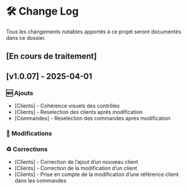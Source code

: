 # 🛠️ Change Log

Tous les changements notables apportés à ce projet seront documentés dans ce dossier.

## [En cours de traitement]

## [v1.0.07] - 2025-04-01

### 🆕 Ajouts

- [Clients] - Cohérence visuels des contrôles
- [Clients] - Reselection des clients après modification
- [Commandes] - Reselection des commandes après modification

### 🔄 Modifications

### ♻️ Corrections

- [Clients] - Correction de l’ajout d’un nouveau client
- [Clients] - Correction de la modification d’un client
- [Clients] - Prise en compte de la modification d’une référence client dans les commandes

